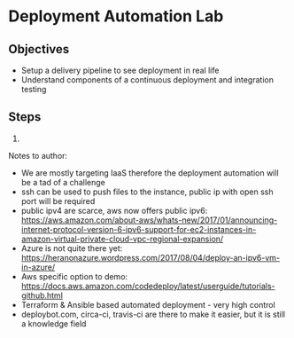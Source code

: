 # Deployment Automation Lab

## Objectives

* Setup a delivery pipeline to see deployment in real life
* Understand components of a continuous deployment and integration testing

## Steps

1. 

Notes to author:
* We are mostly targeting IaaS therefore the deployment automation will be a tad of a challenge
* ssh can be used to push files to the instance, public ip with open ssh port will be required
* public ipv4 are scarce, aws now offers public ipv6: https://aws.amazon.com/about-aws/whats-new/2017/01/announcing-internet-protocol-version-6-ipv6-support-for-ec2-instances-in-amazon-virtual-private-cloud-vpc-regional-expansion/
* Azure is not quite there yet: https://heranonazure.wordpress.com/2017/08/04/deploy-an-ipv6-vm-in-azure/
* Aws specific option to demo: https://docs.aws.amazon.com/codedeploy/latest/userguide/tutorials-github.html
* Terraform & Ansible based automated deployment - very high control
* deploybot.com, circa-ci, travis-ci are there to make it easier, but it is still a knowledge field
